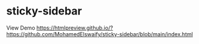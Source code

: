 # sticky-sidebar


View Demo
https://htmlpreview.github.io/?https://github.com/MohamedElswaify/sticky-sidebar/blob/main/index.html
